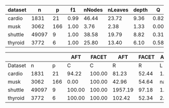 | dataset | n | p | f1 | nNodes | nLeaves | depth | Q | J |
|---------|---|---|----|--------|---------|-------|---|---|
| cardio | 1831 | 21 | 0.99 | 46.44 | 23.72 | 9.36 | 0.82 | 0.58 |
| musk | 3062 | 166 | 1.00 | 3.76 | 2.38 | 1.33 | 0.00 | 0.02 |
| shuttle | 49097 | 9 | 1.00 | 38.58 | 19.79 | 8.82 | 0.31 | 0.72 |
| thyroid | 3772 | 6 | 1.00 | 25.80 | 13.40 | 6.10 | 0.58 | 0.79 |


|            |       |     | AFT    | FACET  | AFT   | FACET | AFT   | FACET | AFT   | FACET  |
| ---------- | ----- | --- | ------ | ------ | ----- | ----- | ----- | ----- | ----- | ------ |
| Dataset    | n     | p   | C      | C      | R     | R     | L     | L     | D     | D      |
| cardio | 1831 | 21 | 94.22 | 100.00 | 81.23 | 52.44 | 1.82 | 1.51 | 8.52 | 3.12 |
| musk | 3062 | 166 | 0.00 | 100.00 | 42.96 | 54.64 | nan | 11.52 | nan | 8.17 |
| shuttle | 49097 | 9 | 100.00 | 100.00 | 1957.19 | 97.18 | 1.57 | 1.37 | 0.84 | 0.53 |
| thyroid | 3772 | 6 | 100.00 | 100.00 | 102.42 | 52.34 | 2.05 | 1.67 | 3.68 | 3.32 |
